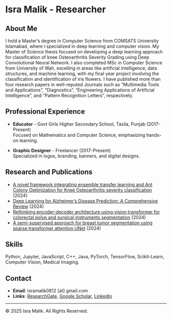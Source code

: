 # Isra Malik - Researcher

## About Me
I hold a Master’s degree in Computer Science from COMSATS University Islamabad, where I specialized in deep learning and computer vision. My Master of Science thesis focused on developing a deep learning approach for classification of knee Osteoarthritis Severity Grading using Deep Convolutional Neural Network. I also completed MSc in Computer Science from University of Wah, excelling in areas like artificial intelligence, data structures, and machine learning, with my final year project involving the classification and identification of iris flowers. I have published more than four research papers in well-reputed Journals such as “Multimedia Tools and Applications”, “Diagnostics”, “Engineering Applications of Artificial Intelligence”, and “Pattern Recognition Letters”, respectively.

## Professional Experience

- **Educator** - Govt Girls Higher Secondary School, Taxila, Punjab (2017-Present)  
  Focused on Mathematics and Computer Science, emphasizing hands-on learning.

- **Graphic Designer** - Freelancer (2017-Present)  
  Specialized in logos, branding, banners, and digital designs.

## Research and Publications

- [A novel framework integrating ensemble transfer learning and Ant Colony Optimization for Knee Osteoarthritis severity classification](https://doi.org/10.1007/s11042-024-19661-3) (2024)
- [Deep Learning for Alzheimer’s Disease Prediction: A Comprehensive Review](https://doi.org/10.3390/diagnostics14121281) (2024)
- [Rethinking encoder-decoder architecture using vision transformer for colorectal polyp and surgical instruments segmentation](https://doi.org/10.1016/j.engappai.2024.108962) (2024)
- [A semi-supervised approach for breast tumor segmentation using sparse transformer attention UNet](https://doi.org/10.1016/j.patrec.2024.11.008) (2024)

## Skills
Python, Jupyter, JavaScript, C++, Java, PyTorch, TensorFlow, Scikit-Learn, Computer Vision, Medical Imaging.

## Contact
- **Email**: isramalik0812 [at] gmail.com  
- **Links**: [ResearchGate](https://www.researchgate.net/profile/Isra-Malik-5), [Google Scholar](https://scholar.google.com.pk/citations?hl=en&user=g94f0cIAAAAJ), [LinkedIn](https://www.linkedin.com/in/isra-malik-graphic-designer-expert/)

---

&copy; 2025 Isra Malik. All Rights Reserved.
